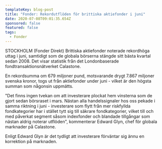 ```yaml
---
templateKey: blog-post
title: "Fonder: Rekordutflöden för brittiska aktiefonder i juni"
date: 2020-07-08T09:01:35.654Z
sponsored: false
featured: false
tags:
  - Fonder
---
```

STOCKHOLM (Fonder Direkt) Brittiska aktiefonder noterade rekordhöga uttag i juni, samtidigt som de globala börserna stängde sitt bästa kvartal sedan 2008. Det visar statistik från det Londonbaserade fondtransaktionsnätverket Calastone.

En rekordsumma om 679 miljoner pund, motsvarande drygt 7.867 miljoner svenska kronor, togs ut från aktiefonder under juni - vilket är den högsta summan som någonsin uppmätts.

"Det finns ingen tvekan om att investerare plockat hem vinsterna som de gjort sedan börsraset i mars. Nästan alla handelssignaler hos oss pekade i samma riktning i juni - investerare som flytt från mer riskfyllda fondkategorier har i stället tytt sig till säkrare fondkategorier, vilket till och med påverkat segment såsom indexfonder och blandade tillgångar som nästan aldrig noterar utflöden", kommenterar Edward Glyn, chef för globala marknader på Calastone.

Enligt Edward Glyn är det tydligt att investerare förväntar sig ännu en korrektion på marknaden.